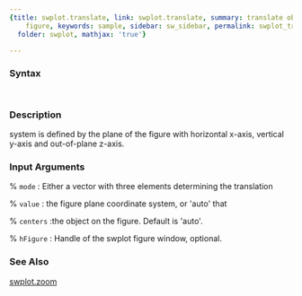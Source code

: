 ```yaml
---
{title: swplot.translate, link: swplot.translate, summary: translate objects on swplot
    figure, keywords: sample, sidebar: sw_sidebar, permalink: swplot_translate.html,
  folder: swplot, mathjax: 'true'}

---
```


### Syntax

` `

### Description

system is defined by the plane of the figure with horizontal x-axis,
vertical y-axis and out-of-plane z-axis.
 

### Input Arguments

% `mode`
:  Either a vector with three elements determining the translation 

% `value`
: the figure plane coordinate system, or 'auto' that

% `centers`
:the object on the figure. Default is 'auto'.

% `hFigure`
:  Handle of the swplot figure window, optional.

### See Also

[swplot.zoom](swplot_zoom.html)


